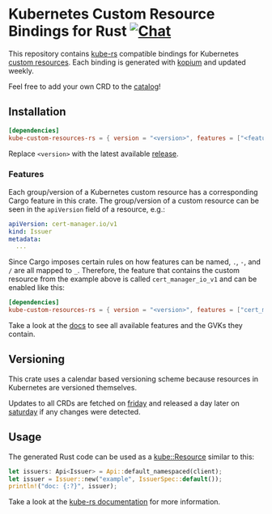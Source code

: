 <!--
SPDX-FileCopyrightText: The kube-custom-resources-rs Authors
SPDX-License-Identifier: 0BSD
 -->

# Kubernetes Custom Resource Bindings for Rust [![Chat](https://img.shields.io/badge/matrix-%23talk.metio:matrix.org-brightgreen.svg?style=social&label=Matrix)](https://matrix.to/#/#talk.metio:matrix.org)

This repository contains [kube-rs](https://kube.rs/) compatible bindings for Kubernetes [custom resources](https://kubernetes.io/docs/tasks/extend-kubernetes/custom-resources/custom-resource-definitions/). Each binding is generated with [kopium](https://github.com/kube-rs/kopium) and updated weekly.

Feel free to add your own CRD to the [catalog](https://github.com/metio/kube-custom-resources-rs/blob/main/code-generator/src/catalog.rs)!

## Installation

```toml
[dependencies]
kube-custom-resources-rs = { version = "<version>", features = ["<features>"] }
```

Replace `<version>` with the latest available [release](https://crates.io/crates/kube-custom-resources-rs).

### Features

Each group/version of a Kubernetes custom resource has a corresponding Cargo feature in this crate. The group/version of a custom resource can be seen in the `apiVersion` field of a resource, e.g.:

```yaml
apiVersion: cert-manager.io/v1
kind: Issuer
metadata:
  ...
```

Since Cargo imposes certain rules on how features can be named, `.`, `-`, and `/` are all mapped to `_`. Therefore, the feature that contains the custom resource from the example above is called `cert_manager_io_v1` and can be enabled like this:

```toml
[dependencies]
kube-custom-resources-rs = { version = "<version>", features = ["cert_manager_io_v1"] }
```

Take a look at the [docs](https://docs.rs/kube-custom-resources-rs/latest/kube_custom_resources_rs/) to see all available features and the GVKs they contain.

## Versioning

This crate uses a calendar based versioning scheme because resources in Kubernetes are versioned themselves.

Updates to all CRDs are fetched on [friday](https://github.com/metio/kube-custom-resources-rs/blob/main/.github/workflows/update-crds.yml) and released a day later on [saturday](https://github.com/metio/kube-custom-resources-rs/blob/main/.github/workflows/release.yml) if any changes were detected.

## Usage

The generated Rust code can be used as a [kube::Resource](https://docs.rs/kube/*/kube/trait.Resource.html) similar to this:

```rust
let issuers: Api<Issuer> = Api::default_namespaced(client);
let issuer = Issuer::new("example", IssuerSpec::default());
println!("doc: {:?}", issuer);
```

Take a look at the [kube-rs documentation](https://docs.rs/kube/) for more information.
